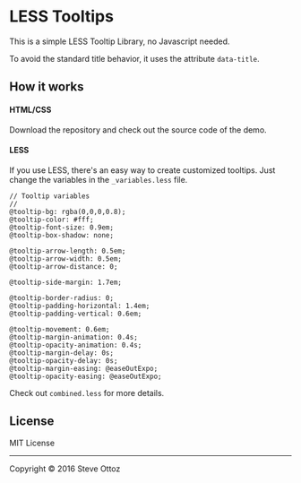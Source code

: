 LESS Tooltips
=============

This is a simple LESS Tooltip Library, no Javascript needed.

To avoid the standard title behavior, it uses the attribute `data-title`.

How it works
------------
#### HTML/CSS
Download the repository and check out the source code of the demo.

#### LESS
If you use LESS, there's an easy way to create customized tooltips. Just change the variables in the `_variables.less` file.

```less
// Tooltip variables
//
@tooltip-bg: rgba(0,0,0,0.8);
@tooltip-color: #fff;
@tooltip-font-size: 0.9em;
@tooltip-box-shadow: none;

@tooltip-arrow-length: 0.5em;
@tooltip-arrow-width: 0.5em;
@tooltip-arrow-distance: 0;

@tooltip-side-margin: 1.7em;

@tooltip-border-radius: 0;
@tooltip-padding-horizontal: 1.4em;
@tooltip-padding-vertical: 0.6em;

@tooltip-movement: 0.6em;
@tooltip-margin-animation: 0.4s;
@tooltip-opacity-animation: 0.4s;
@tooltip-margin-delay: 0s;
@tooltip-opacity-delay: 0s;
@tooltip-margin-easing: @easeOutExpo;
@tooltip-opacity-easing: @easeOutExpo;
```

Check out `combined.less` for more details.

License
-------
MIT License

---

Copyright © 2016 Steve Ottoz
